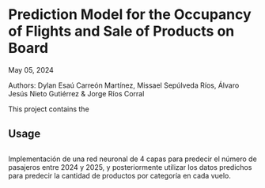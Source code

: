 # Prediction Model for the Occupancy of Flights and Sale of Products on Board

May 05, 2024

Authors: Dylan Esaú Carreón Martínez, Missael Sepúlveda Ríos, Álvaro Jesús Nieto Gutiérrez & Jorge Ríos Corral  

This project contains the 



## Usage

##






Implementación de una red neuronal de 4 capas para predecir el número de pasajeros entre 2024 y 2025, y posteriormente utilizar los datos predichos
para predecir la cantidad de productos por categoría en cada vuelo.
